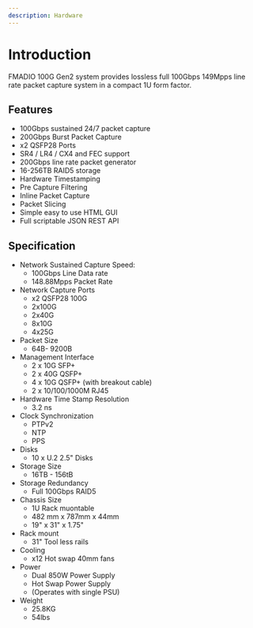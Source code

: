```yaml
---
description: Hardware
---
```


# Introduction

FMADIO 100G Gen2 system provides lossless full 100Gbps 149Mpps line rate packet capture system in a compact 1U form factor.

## Features

* 100Gbps sustained 24/7 packet capture
* 200Gbps Burst Packet Capture
* x2 QSFP28 Ports
* SR4 / LR4 / CX4  and FEC support
* 200Gbps line rate packet generator
* 16-256TB RAID5 storage
* Hardware Timestamping
* Pre Capture Filtering
* Inline Packet Capture
* Packet Slicing
* Simple easy to use HTML GUI
* Full scriptable JSON REST API

## Specification

* Network Sustained Capture Speed:
  * 100Gbps Line Data rate 
  * 148.88Mpps Packet Rate
* Network Capture Ports
  * x2 QSFP28 100G
  * 2x100G
  * 2x40G
  * 8x10G
  * 4x25G
* Packet Size
  * 64B- 9200B
* Management Interface
  * 2 x 10G SFP+
  * 2 x 40G QSFP+
  * 4 x 10G QSFP+ \(with breakout cable\)
  * 2 x 10/100/1000M RJ45
* Hardware Time Stamp Resolution
  * 3.2 ns
* Clock Synchronization
  * PTPv2
  * NTP
  * PPS
* Disks
  * 10 x U.2 2.5" Disks
* Storage Size
  * 16TB - 156tB
* Storage Redundancy
  * Full 100Gbps RAID5
* Chassis Size
  * 1U Rack muontable
  * 482 mm x 787mm x 44mm
  * 19" x 31" x 1.75"
* Rack mount
  * 31" Tool less rails
* Cooling
  * x12 Hot swap 40mm fans
* Power
  * Dual 850W Power Supply
  * Hot Swap Power Supply
  * \(Operates with single PSU\)
* Weight
  * 25.8KG
  * 54lbs

